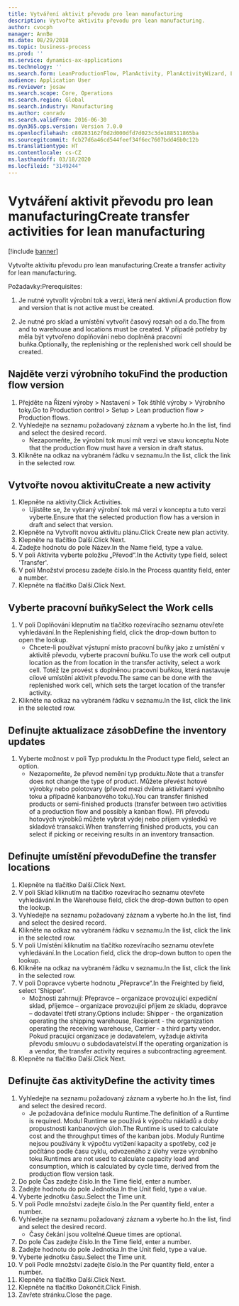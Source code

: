 ```yaml
---
title: Vytváření aktivit převodu pro lean manufacturing
description: Vytvořte aktivitu převodu pro lean manufacturing.
author: cvocph
manager: AnnBe
ms.date: 08/29/2018
ms.topic: business-process
ms.prod: ''
ms.service: dynamics-ax-applications
ms.technology: ''
ms.search.form: LeanProductionFlow, PlanActivity, PlanActivityWizard, LeanWorkCellLookup, InventLocationIdLookup
audience: Application User
ms.reviewer: josaw
ms.search.scope: Core, Operations
ms.search.region: Global
ms.search.industry: Manufacturing
ms.author: conradv
ms.search.validFrom: 2016-06-30
ms.dyn365.ops.version: Version 7.0.0
ms.openlocfilehash: c80283162f0d2d000dfd7d023c3de188511865ba
ms.sourcegitcommit: fcb27d6a46cd544feef34f6ec7607bdd46b0c12b
ms.translationtype: HT
ms.contentlocale: cs-CZ
ms.lasthandoff: 03/18/2020
ms.locfileid: "3149244"
---
```

# <a name="create-transfer-activities-for-lean-manufacturing"></a><span data-ttu-id="16528-103">Vytváření aktivit převodu pro lean manufacturing</span><span class="sxs-lookup"><span data-stu-id="16528-103">Create transfer activities for lean manufacturing</span></span>

[!include [banner](../../includes/banner.md)]

<span data-ttu-id="16528-104">Vytvořte aktivitu převodu pro lean manufacturing.</span><span class="sxs-lookup"><span data-stu-id="16528-104">Create a transfer activity for lean manufacturing.</span></span> 

<span data-ttu-id="16528-105">Požadavky:</span><span class="sxs-lookup"><span data-stu-id="16528-105">Prerequisites:</span></span> 

1. <span data-ttu-id="16528-106">Je nutné vytvořit výrobní tok a verzi, která není aktivní.</span><span class="sxs-lookup"><span data-stu-id="16528-106">A production flow and version that is not active must be created.</span></span>

2. <span data-ttu-id="16528-107">Je nutné pro sklad a umístění vytvořit časový rozsah od a do.</span><span class="sxs-lookup"><span data-stu-id="16528-107">The from and to warehouse and locations must be created.</span></span> <span data-ttu-id="16528-108">V případě potřeby by měla být vytvořeno doplňování nebo doplněná pracovní buňka.</span><span class="sxs-lookup"><span data-stu-id="16528-108">Optionally, the replenishing or the replenished work cell should be created.</span></span>


## <a name="find-the-production-flow-version"></a><span data-ttu-id="16528-109">Najděte verzi výrobního toku</span><span class="sxs-lookup"><span data-stu-id="16528-109">Find the production flow version</span></span>
1. <span data-ttu-id="16528-110">Přejděte na Řízení výroby > Nastavení > Tok štíhlé výroby > Výrobního toky.</span><span class="sxs-lookup"><span data-stu-id="16528-110">Go to Production control > Setup > Lean production flow > Production flows.</span></span>
2. <span data-ttu-id="16528-111">Vyhledejte na seznamu požadovaný záznam a vyberte ho.</span><span class="sxs-lookup"><span data-stu-id="16528-111">In the list, find and select the desired record.</span></span>
    * <span data-ttu-id="16528-112">Nezapomeňte, že výrobní tok musí mít verzi ve stavu konceptu.</span><span class="sxs-lookup"><span data-stu-id="16528-112">Note that the production flow must have a version in draft status.</span></span>  
3. <span data-ttu-id="16528-113">Klikněte na odkaz na vybraném řádku v seznamu.</span><span class="sxs-lookup"><span data-stu-id="16528-113">In the list, click the link in the selected row.</span></span>

## <a name="create-a-new-activity"></a><span data-ttu-id="16528-114">Vytvořte novou aktivitu</span><span class="sxs-lookup"><span data-stu-id="16528-114">Create a new activity</span></span>
1. <span data-ttu-id="16528-115">Klepněte na aktivity.</span><span class="sxs-lookup"><span data-stu-id="16528-115">Click Activities.</span></span>
    * <span data-ttu-id="16528-116">Ujistěte se, že vybraný výrobní tok má verzi v konceptu a tuto verzi vyberte.</span><span class="sxs-lookup"><span data-stu-id="16528-116">Ensure that the selected production flow has a version in draft and select that version.</span></span>  
2. <span data-ttu-id="16528-117">Klepněte na Vytvořit novou aktivitu plánu.</span><span class="sxs-lookup"><span data-stu-id="16528-117">Click Create new plan activity.</span></span>
3. <span data-ttu-id="16528-118">Klepněte na tlačítko Další.</span><span class="sxs-lookup"><span data-stu-id="16528-118">Click Next.</span></span>
4. <span data-ttu-id="16528-119">Zadejte hodnotu do pole Název.</span><span class="sxs-lookup"><span data-stu-id="16528-119">In the Name field, type a value.</span></span>
5. <span data-ttu-id="16528-120">V poli Aktivita vyberte položku „Převod“.</span><span class="sxs-lookup"><span data-stu-id="16528-120">In the Activity type field, select 'Transfer'.</span></span>
6. <span data-ttu-id="16528-121">V poli Množství procesu zadejte číslo.</span><span class="sxs-lookup"><span data-stu-id="16528-121">In the Process quantity field, enter a number.</span></span>
7. <span data-ttu-id="16528-122">Klepněte na tlačítko Další.</span><span class="sxs-lookup"><span data-stu-id="16528-122">Click Next.</span></span>

## <a name="select-the-work-cells"></a><span data-ttu-id="16528-123">Vyberte pracovní buňky</span><span class="sxs-lookup"><span data-stu-id="16528-123">Select the Work cells</span></span>
1. <span data-ttu-id="16528-124">V poli Doplňování klepnutím na tlačítko rozevíracího seznamu otevřete vyhledávání.</span><span class="sxs-lookup"><span data-stu-id="16528-124">In the Replenishing field, click the drop-down button to open the lookup.</span></span>
    * <span data-ttu-id="16528-125">Chcete-li používat výstupní místo pracovní buňky jako z umístění v aktivitě převodu, vyberte pracovní buňku.</span><span class="sxs-lookup"><span data-stu-id="16528-125">To use the work cell output location as the from location in the transfer activity, select a work cell.</span></span> <span data-ttu-id="16528-126">Totéž lze provést s doplněnou pracovní buňkou, která nastavuje cílové umístění aktivit převodu.</span><span class="sxs-lookup"><span data-stu-id="16528-126">The same can be done with the replenished work cell, which sets the target location of the transfer activity.</span></span>  
2. <span data-ttu-id="16528-127">Klikněte na odkaz na vybraném řádku v seznamu.</span><span class="sxs-lookup"><span data-stu-id="16528-127">In the list, click the link in the selected row.</span></span>

## <a name="define-the-inventory-updates"></a><span data-ttu-id="16528-128">Definujte aktualizace zásob</span><span class="sxs-lookup"><span data-stu-id="16528-128">Define the inventory updates</span></span>
1. <span data-ttu-id="16528-129">Vyberte možnost v poli Typ produktu.</span><span class="sxs-lookup"><span data-stu-id="16528-129">In the Product type field, select an option.</span></span>
    * <span data-ttu-id="16528-130">Nezapomeňte, že převod nemění typ produktu.</span><span class="sxs-lookup"><span data-stu-id="16528-130">Note that a transfer does not change the type of product.</span></span> <span data-ttu-id="16528-131">Můžete převést hotové výrobky nebo polotovary (převod mezi dvěma aktivitami výrobního toku a případně kanbanového toku).</span><span class="sxs-lookup"><span data-stu-id="16528-131">You can transfer finished products or semi-finished products (transfer between two activities of a production flow and possibly a kanban flow).</span></span>     <span data-ttu-id="16528-132">Při převodu hotových výrobků můžete vybrat výdej nebo příjem výsledků ve skladové transakci.</span><span class="sxs-lookup"><span data-stu-id="16528-132">When transferring finished products, you can select if picking or receiving results in an inventory transaction.</span></span>  

## <a name="define-the-transfer-locations"></a><span data-ttu-id="16528-133">Definujte umístění převodu</span><span class="sxs-lookup"><span data-stu-id="16528-133">Define the transfer locations</span></span>
1. <span data-ttu-id="16528-134">Klepněte na tlačítko Další.</span><span class="sxs-lookup"><span data-stu-id="16528-134">Click Next.</span></span>
2. <span data-ttu-id="16528-135">V poli Sklad kliknutím na tlačítko rozevíracího seznamu otevřete vyhledávání.</span><span class="sxs-lookup"><span data-stu-id="16528-135">In the Warehouse field, click the drop-down button to open the lookup.</span></span>
3. <span data-ttu-id="16528-136">Vyhledejte na seznamu požadovaný záznam a vyberte ho.</span><span class="sxs-lookup"><span data-stu-id="16528-136">In the list, find and select the desired record.</span></span>
4. <span data-ttu-id="16528-137">Klikněte na odkaz na vybraném řádku v seznamu.</span><span class="sxs-lookup"><span data-stu-id="16528-137">In the list, click the link in the selected row.</span></span>
5. <span data-ttu-id="16528-138">V poli Umístění kliknutím na tlačítko rozevíracího seznamu otevřete vyhledávání.</span><span class="sxs-lookup"><span data-stu-id="16528-138">In the Location field, click the drop-down button to open the lookup.</span></span>
6. <span data-ttu-id="16528-139">Klikněte na odkaz na vybraném řádku v seznamu.</span><span class="sxs-lookup"><span data-stu-id="16528-139">In the list, click the link in the selected row.</span></span>
7. <span data-ttu-id="16528-140">V poli Dopravce vyberte hodnotu „Přepravce“.</span><span class="sxs-lookup"><span data-stu-id="16528-140">In the Freighted by field, select 'Shipper'.</span></span>
    * <span data-ttu-id="16528-141">Možnosti zahrnují: Přepravce – organizace provozující expediční sklad, příjemce – organizace provozující příjem ze skladu, dopravce – dodavatel třetí strany.</span><span class="sxs-lookup"><span data-stu-id="16528-141">Options include: Shipper - the organization operating the shipping warehouse, Recipient -  the organization operating the receiving warehouse, Carrier - a third party vendor.</span></span> <span data-ttu-id="16528-142">Pokud pracující organizace je dodavatelem, vyžaduje aktivita převodu smlouvu o subdodavatelství.</span><span class="sxs-lookup"><span data-stu-id="16528-142">If the operating organization is a vendor, the transfer activity requires a subcontracting agreement.</span></span>  
8. <span data-ttu-id="16528-143">Klepněte na tlačítko Další.</span><span class="sxs-lookup"><span data-stu-id="16528-143">Click Next.</span></span>

## <a name="define-the-activity-times"></a><span data-ttu-id="16528-144">Definujte čas aktivity</span><span class="sxs-lookup"><span data-stu-id="16528-144">Define the activity times</span></span>
1. <span data-ttu-id="16528-145">Vyhledejte na seznamu požadovaný záznam a vyberte ho.</span><span class="sxs-lookup"><span data-stu-id="16528-145">In the list, find and select the desired record.</span></span>
    * <span data-ttu-id="16528-146">Je požadována definice modulu Runtime.</span><span class="sxs-lookup"><span data-stu-id="16528-146">The definition of a Runtime is required.</span></span> <span data-ttu-id="16528-147">Modul Runtime se používá k výpočtu nákladů a doby propustnosti kanbanových úloh.</span><span class="sxs-lookup"><span data-stu-id="16528-147">The Runtime is used to calculate cost and the throughput times of the kanban jobs.</span></span> <span data-ttu-id="16528-148">Moduly Runtime nejsou používány k výpočtu vytížení kapacity a spotřeby, což je počítáno podle času cyklu, odvozeného z úlohy verze výrobního toku.</span><span class="sxs-lookup"><span data-stu-id="16528-148">Runtimes are not used to calculate capacity load and consumption, which is calculated by cycle time, derived from the production flow version task.</span></span>  
2. <span data-ttu-id="16528-149">Do pole Čas zadejte číslo.</span><span class="sxs-lookup"><span data-stu-id="16528-149">In the Time field, enter a number.</span></span>
3. <span data-ttu-id="16528-150">Zadejte hodnotu do pole Jednotka.</span><span class="sxs-lookup"><span data-stu-id="16528-150">In the Unit field, type a value.</span></span>
4. <span data-ttu-id="16528-151">Vyberte jednotku času.</span><span class="sxs-lookup"><span data-stu-id="16528-151">Select the Time unit.</span></span>
5. <span data-ttu-id="16528-152">V poli Podle množství zadejte číslo.</span><span class="sxs-lookup"><span data-stu-id="16528-152">In the Per quantity field, enter a number.</span></span>
6. <span data-ttu-id="16528-153">Vyhledejte na seznamu požadovaný záznam a vyberte ho.</span><span class="sxs-lookup"><span data-stu-id="16528-153">In the list, find and select the desired record.</span></span>
    * <span data-ttu-id="16528-154">Časy čekání jsou volitelné.</span><span class="sxs-lookup"><span data-stu-id="16528-154">Queue times are optional.</span></span>  
7. <span data-ttu-id="16528-155">Do pole Čas zadejte číslo.</span><span class="sxs-lookup"><span data-stu-id="16528-155">In the Time field, enter a number.</span></span>
8. <span data-ttu-id="16528-156">Zadejte hodnotu do pole Jednotka.</span><span class="sxs-lookup"><span data-stu-id="16528-156">In the Unit field, type a value.</span></span>
9. <span data-ttu-id="16528-157">Vyberte jednotku času.</span><span class="sxs-lookup"><span data-stu-id="16528-157">Select the Time unit.</span></span>
10. <span data-ttu-id="16528-158">V poli Podle množství zadejte číslo.</span><span class="sxs-lookup"><span data-stu-id="16528-158">In the Per quantity field, enter a number.</span></span>
11. <span data-ttu-id="16528-159">Klepněte na tlačítko Další.</span><span class="sxs-lookup"><span data-stu-id="16528-159">Click Next.</span></span>
12. <span data-ttu-id="16528-160">Klepněte na tlačítko Dokončit.</span><span class="sxs-lookup"><span data-stu-id="16528-160">Click Finish.</span></span>
13. <span data-ttu-id="16528-161">Zavřete stránku.</span><span class="sxs-lookup"><span data-stu-id="16528-161">Close the page.</span></span>

